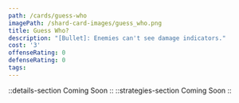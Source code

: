```yaml
---
path: /cards/guess-who
imagePath: /shard-card-images/guess_who.png
title: Guess Who?
description: "[Bullet]: Enemies can't see damage indicators."
cost: '3'
offenseRating: 0
defenseRating: 0
tags:
---
```

::details-section
Coming Soon
::
::strategies-section
Coming Soon
::
